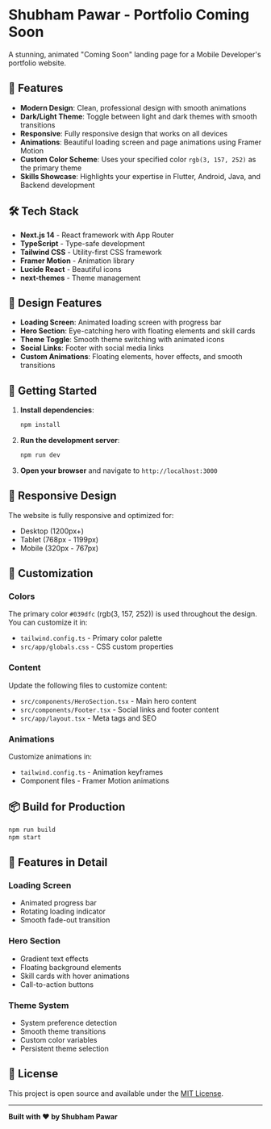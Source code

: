 # Shubham Pawar - Portfolio Coming Soon

A stunning, animated "Coming Soon" landing page for a Mobile Developer's portfolio website.

## 🚀 Features

- **Modern Design**: Clean, professional design with smooth animations
- **Dark/Light Theme**: Toggle between light and dark themes with smooth transitions
- **Responsive**: Fully responsive design that works on all devices
- **Animations**: Beautiful loading screen and page animations using Framer Motion
- **Custom Color Scheme**: Uses your specified color `rgb(3, 157, 252)` as the primary theme
- **Skills Showcase**: Highlights your expertise in Flutter, Android, Java, and Backend development

## 🛠️ Tech Stack

- **Next.js 14** - React framework with App Router
- **TypeScript** - Type-safe development
- **Tailwind CSS** - Utility-first CSS framework
- **Framer Motion** - Animation library
- **Lucide React** - Beautiful icons
- **next-themes** - Theme management

## 🎨 Design Features

- **Loading Screen**: Animated loading screen with progress bar
- **Hero Section**: Eye-catching hero with floating elements and skill cards
- **Theme Toggle**: Smooth theme switching with animated icons
- **Social Links**: Footer with social media links
- **Custom Animations**: Floating elements, hover effects, and smooth transitions

## 🚀 Getting Started

1. **Install dependencies**:
   ```bash
   npm install
   ```

2. **Run the development server**:
   ```bash
   npm run dev
   ```

3. **Open your browser** and navigate to `http://localhost:3000`

## 📱 Responsive Design

The website is fully responsive and optimized for:
- Desktop (1200px+)
- Tablet (768px - 1199px)
- Mobile (320px - 767px)

## 🎯 Customization

### Colors
The primary color `#039dfc` (rgb(3, 157, 252)) is used throughout the design. You can customize it in:
- `tailwind.config.ts` - Primary color palette
- `src/app/globals.css` - CSS custom properties

### Content
Update the following files to customize content:
- `src/components/HeroSection.tsx` - Main hero content
- `src/components/Footer.tsx` - Social links and footer content
- `src/app/layout.tsx` - Meta tags and SEO

### Animations
Customize animations in:
- `tailwind.config.ts` - Animation keyframes
- Component files - Framer Motion animations

## 📦 Build for Production

```bash
npm run build
npm start
```

## 🌟 Features in Detail

### Loading Screen
- Animated progress bar
- Rotating loading indicator
- Smooth fade-out transition

### Hero Section
- Gradient text effects
- Floating background elements
- Skill cards with hover animations
- Call-to-action buttons

### Theme System
- System preference detection
- Smooth theme transitions
- Custom color variables
- Persistent theme selection

## 📄 License

This project is open source and available under the [MIT License](LICENSE).

---

**Built with ❤️ by Shubham Pawar**
